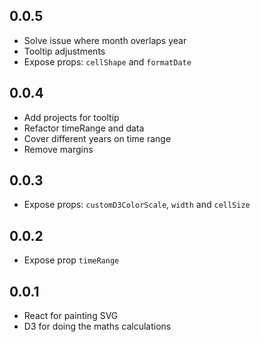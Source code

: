 
## 0.0.5
- Solve issue where month overlaps year
- Tooltip adjustments
- Expose props: `cellShape` and `formatDate`

## 0.0.4
- Add projects for tooltip
- Refactor timeRange and data 
- Cover different years on time range
- Remove margins

## 0.0.3

- Expose props: `customD3ColorScale`, `width` and `cellSize`

## 0.0.2

- Expose prop `timeRange`

## 0.0.1

- React for painting SVG
- D3 for doing the maths calculations
